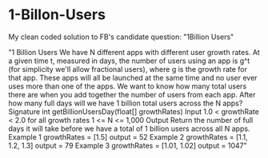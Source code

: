 # 1-Billon-Users


My clean coded solution to FB's candidate question: "1Billion Users"

"1 Billion Users
We have N different apps with different user growth rates. At a given time t, measured in days, the number of users using an app is g^t (for simplicity we'll allow fractional users), where g is the growth rate for that app. These apps will all be launched at the same time and no user ever uses more than one of the apps. We want to know how many total users there are when you add together the number of users from each app.
After how many full days will we have 1 billion total users across the N apps?
Signature
int getBillionUsersDay(float[] growthRates)
Input
1.0 < growthRate < 2.0 for all growth rates
1 <= N <= 1,000
Output
Return the number of full days it will take before we have a total of 1 billion users across all N apps.
Example 1
growthRates = [1.5]
output = 52
Example 2
growthRates = [1.1, 1.2, 1.3]
output = 79
Example 3
growthRates = [1.01, 1.02]
output = 1047"
